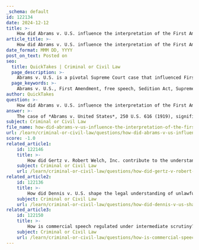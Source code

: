 ```yaml
---
_schema: default
id: 122134
date: 2024-12-12
title: >-
    How did Abrams v. U.S. influence the interpretation of the First Amendment?
article_title: >-
    How did Abrams v. U.S. influence the interpretation of the First Amendment?
date_format: MMM DD, YYYY
post_on_text: Posted on
seo:
  title: QuickTakes | Criminal or Civil Law
  page_description: >-
    Abrams v. U.S. is a pivotal Supreme Court case that influenced First Amendment interpretations, emphasizing the importance of free speech and the need to protect dissenting opinions in a democracy.
  page_keywords: >-
    Abrams v. U.S., First Amendment, free speech, Sedition Act, Supreme Court, Oliver Wendell Holmes, dissent, clear and present danger, marketplace of ideas, national security
author: QuickTakes
question: >-
    How did Abrams v. U.S. influence the interpretation of the First Amendment?
answer: >-
    The case of *Abrams v. United States*, 250 U.S. 616 (1919), significantly influenced the interpretation of the First Amendment, particularly in the context of free speech. This landmark Supreme Court decision upheld the convictions of several defendants under the Sedition Act of 1918, which criminalized speech that criticized the U.S. government and its war efforts during World War I. The case arose when a group of Russian immigrants distributed leaflets opposing U.S. intervention in Russia, leading to their prosecution.\n\nThe most notable aspect of *Abrams* is the dissent written by Justice Oliver Wendell Holmes Jr., which has become a cornerstone of free speech jurisprudence. In his dissent, Holmes argued for the importance of a "free marketplace of ideas," suggesting that the best way to counter harmful speech is through more speech, not suppression. He famously stated that the government should not restrict speech unless it poses a "clear and present danger" to society, a standard that he believed should be rigorously applied.\n\nHolmes' dissent laid the groundwork for a more robust interpretation of free speech rights under the First Amendment. Although the majority opinion upheld the convictions, Holmes' views eventually gained traction in later cases, leading to a broader understanding of free speech protections. His dissent emphasized that dissenting opinions, even those that are unpopular or critical of the government, are essential in a democratic society.\n\nIn summary, *Abrams v. United States* played a crucial role in shaping the legal landscape of free speech in the United States. It highlighted the tension between national security and individual rights, while Holmes' dissent has continued to influence First Amendment interpretations, advocating for the protection of speech even in the face of societal disapproval.
subject: Criminal or Civil Law
file_name: how-did-abrams-v-us-influence-the-interpretation-of-the-first-amendment.md
url: /learn/criminal-or-civil-law/questions/how-did-abrams-v-us-influence-the-interpretation-of-the-first-amendment
score: -1.0
related_article1:
    id: 122146
    title: >-
        How did Gertz v. Robert Welch, Inc. contribute to the understanding of false statements of fact?
    subject: Criminal or Civil Law
    url: /learn/criminal-or-civil-law/questions/how-did-gertz-v-robert-welch-inc-contribute-to-the-understanding-of-false-statements-of-fact
related_article2:
    id: 122136
    title: >-
        How did Dennis v. U.S. shape the legal understanding of unlawful conduct in speech?
    subject: Criminal or Civil Law
    url: /learn/criminal-or-civil-law/questions/how-did-dennis-v-us-shape-the-legal-understanding-of-unlawful-conduct-in-speech
related_article3:
    id: 122150
    title: >-
        How is commercial speech regulated under intermediate scrutiny?
    subject: Criminal or Civil Law
    url: /learn/criminal-or-civil-law/questions/how-is-commercial-speech-regulated-under-intermediate-scrutiny
---
```


&nbsp;